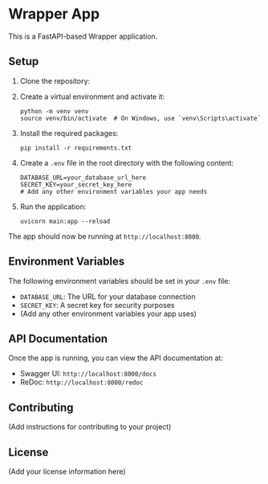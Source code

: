 # Wrapper App

This is a FastAPI-based Wrapper application.

## Setup

1. Clone the repository:
 
2. Create a virtual environment and activate it:
   ```
   python -m venv venv
   source venv/bin/activate  # On Windows, use `venv\Scripts\activate`
   ```

3. Install the required packages:
   ```
   pip install -r requirements.txt
   ```

4. Create a `.env` file in the root directory with the following content:
   ```
   DATABASE_URL=your_database_url_here
   SECRET_KEY=your_secret_key_here
   # Add any other environment variables your app needs
   ```

5. Run the application:
   ```
   uvicorn main:app --reload
   ```

The app should now be running at `http://localhost:8000`.

## Environment Variables

The following environment variables should be set in your `.env` file:

- `DATABASE_URL`: The URL for your database connection
- `SECRET_KEY`: A secret key for security purposes
- (Add any other environment variables your app uses)

## API Documentation

Once the app is running, you can view the API documentation at:
- Swagger UI: `http://localhost:8000/docs`
- ReDoc: `http://localhost:8000/redoc`

## Contributing

(Add instructions for contributing to your project)

## License

(Add your license information here)